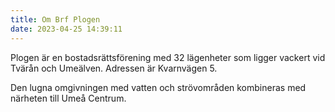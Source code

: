 ```yaml
---
title: Om Brf Plogen
date: 2023-04-25 14:39:11
---
```


Plogen är en bostadsrättsförening med 32 lägenheter som ligger vackert vid Tvärån och Umeälven. Adressen är Kvarnvägen 5.

Den lugna omgivningen med vatten och strövområden kombineras med närheten till Umeå Centrum.
